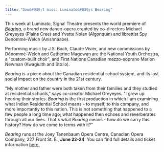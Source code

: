 ```yaml
---
title: "Don&#039;t miss: Luminato&#039;s Bearing"
---
```


This week at Luminato, Signal Theatre presents the world premiere of [*Bearing*](https://luminatofestival.com/2017/Events/Bearing), a brand new dance-opera created by co-directors Michael Greyeyes (Plains Cree) and Yvette Nolan (Algonquin) and librettist Spy Denommé-Welch (Anishnaabe).

Performing music by J.S. Bach, Claude Vivier, and new commissions by Dénommé-Welch and Catherine Magowan are the National Youth Orchestra, a "custom-built choir", and First Nations Canadian mezzo-soprano Marion Newman (Kwagiulth and Stó:lo).

*Bearing* is a piece about the Canadian residential school system, and its last social impact on the country in the 21st century.

"My mother and father were both taken from their families and they studied at residential schools," says co-creator Michael Greyeyes. "I grew up hearing their stories. *Bearing* is the first production in which I am examining what Indian Residential School means - to myself, to this company, and more importantly to this nation. This is not something that happened to a few people a long time ago; what happened then echoes and reverberates through all our lives. That's what *Bearing* means - how do we carry this history? How do we come to terms with it?"

*Bearing* runs at the Joey Tanenbaum Opera Centre, Canadian Opera Company, 227 Front St. E., **June 22-24**. You can find full details and ticket information [here.](https://luminatofestival.com/2017/Events/Bearing)
